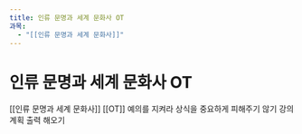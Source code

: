 ```yaml
---
title: 인류 문명과 세계 문화사 OT
과목:
  - "[[인류 문명과 세계 문화사]]"
---
```


# 인류 문명과 세계 문화사 OT

[[인류 문명과 세계 문화사]] [[OT]]
예의를 지켜라
상식을 중요하게
피해주기 않기
강의 계획 출력 해오기
